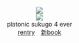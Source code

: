 <div align = "center">

![](https://komarev.com/ghpvc/?username=zyvism&color=red&label=_witnesses)
<br> 
<img src="https://github.com/user-attachments/assets/a11983e0-e165-42d1-bc22-f8c98692cf0d">
<br>
platonic sukugo 4 ever<br>
<a href="https://rentry.co/1nfiniteshrine">rentry</a>　<a href="https://getou.atabook.org">新book</a>
